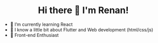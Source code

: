 <h1 align="center">Hi there 👋 I'm Renan!</h1>

- 🌱 I’m currently learning React
- 🌱 I know a little bit about Flutter and Web development (html/css/js)
- 🌱 Front-end Enthusiast

